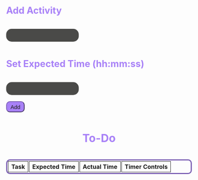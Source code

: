 <html>
<style>
  .table {
    border: #795db3 solid;
    border-radius: 10px;
    border-collapse:separate;
  }
  .cell {
    border: 1px solid;
    text-align: center;
  }
  .container {
  }
  input {
    padding: 10px;
    background-color: #4a4a48;
    border: 0px;
    color: #b89cf0;
    border-radius: 15px;
  }
  input:focus, textarea:focus, select:focus{
    outline: none;
  }
  h3 {
    color: #A881F7;
    padding: 10px;
    padding-left: 0px;
    font-size: 25px;
  }
  .title {
    color: #A881F7;
    padding: 10px;
    font-size: 30px;
    text-align: center;
  }
  .button {
    border-radius: 10px;
    width: 50px;
    height: 30px;
    background: #A881F7;
    font-size: 15px;
    color: #1E1E1E;
    border-color: #795db3;
  }
  .timerButton {
    border-radius: 10px;
    background: #A881F7;
    font-size: 15px;
    color: #1E1E1E;
    border-color: #795db3;
  }
</style>

<div class='container'>
    
<h3> Add Activity </h3>
    <input id='newTask' type='text'>
<h3> Set Expected Time (hh:mm:ss)</h3>
    <input id='newTime' type='text'>
<br>
<br>
<button class='button' id='addTaskButton' onclick="addTask()">Add</button>
<h3 class="title"> To-Do </h3>
        <table class="table" id="toDo" style="width: 100%; margin-left: auto; margin-right: auto;">
          <tr>
            <th class="cell">Task</th>
            <th class="cell">Expected Time</th>
            <th class="cell">Actual Time</th>
            <th class="cell">Timer Controls</th>
          </tr>
        </table>
</div>

<script>

var taskInput = document.getElementById('newTask');
var addTaskButton = document.getElementById('addTaskButton');
var timeInput = document.getElementById('newTime');
var addTimeButton = document.getElementById('addTimeButton');
var completedTask = document.getElementById('completedTasks');
var incompleteTasks = document.getElementById('toDo');

var i = 0
var tasks = []
function addTask() {
    var text = taskInput.value;
    tasks.append(taskInput.value)
    var timeExp = timeInput.value;
    
    i++;

    var table = document.createElement('tr');
    table.innerHTML = "<th class='cell'>" + text + "</th>" + 
                      "<th id=timeExp" + i + "' class='cell'>" + timeExp + "</th>" + 
                      "<th id='time" + i + "' class='cell'>" + "00:00:00" + "</th>" + 
                      "<th class='cell'>" + 
                      "<button class='timerButton' onclick='start" + i + "()'>" + "Start" + "</button>" + 
                      "<button class='timerButton' onclick='stop" + i + "()'>" + "Stop" + "</button>" + 
                      "<button class='timerButton' onclick='reset" + i + "()'>" + "Reset" + "</button>" + 
                      "</th>";
    incompleteTasks.appendChild(table);
}

let time = 0;
let time2 = 0;
let time3 = 0;
let time4 = 0;
let time5 = 0;
let interval;
function start1() { interval = setInterval(() => {time++; displayTime1();}, 1000);}
function stop1() {
  clearInterval(interval);
}
function reset1() {
  stop();
  time = 0;
  displayTime();
}
function displayTime1() {
  const hours = Math.floor(time / 3600)
  const hours2 = String(hours).padStart(2,'0')
  const minutes = Math.floor(time / 60);
  const minutes2 =  String(minutes).padStart(2,'0')
  const seconds = time % 60;
  const seconds2 =  String(seconds).padStart(2,'0')
  document.getElementById('time1').innerHTML = `${hours2}:${minutes2}:${seconds2}`;
}



function start2() { interval = setInterval(() => {time2++; displayTime2();}, 1000);}
function stop2() {
  clearInterval(interval);
}
function reset2() {
  stop();
  time = 0;
  displayTime();
}
function displayTime2() {
  const hours = Math.floor(time2 / 3600)
  const hours2 = String(hours).padStart(2,'0')
  const minutes = Math.floor(time2 / 60);
  const minutes2 =  String(minutes).padStart(2,'0')
  const seconds = time2 % 60;
  const seconds2 =  String(seconds).padStart(2,'0')
  document.getElementById('time2').innerHTML = `${hours2}:${minutes2}:${seconds2}`;
}



function start3() { interval = setInterval(() => {time3++; displayTime();}, 1000);}
function stop3() {
  clearInterval(interval);
}
function reset3() {
  stop();
  time = 0;
  displayTime();
}
function displayTime() {
  const hours = Math.floor(time3 / 3600)
  const hours2 = String(hours).padStart(2,'0')
  const minutes = Math.floor(time3 / 60);
  const minutes2 =  String(minutes).padStart(2,'0')
  const seconds = time3 % 60;
  const seconds2 =  String(seconds).padStart(2,'0')
  document.getElementById('time3').innerHTML = `${hours2}:${minutes2}:${seconds2}`;
}



function start4() { interval = setInterval(() => {time4++; displayTime();}, 1000);}
function stop4() {
  clearInterval(interval);
}
function reset4() {
  stop();
  time = 0;
  displayTime();
}
function displayTime() {
  const hours = Math.floor(time4 / 3600)
  const hours2 = String(hours).padStart(2,'0')
  const minutes = Math.floor(time4 / 60);
  const minutes2 =  String(minutes).padStart(2,'0')
  const seconds = time4 % 60;
  const seconds2 =  String(seconds).padStart(2,'0')
  document.getElementById('time4').innerHTML = `${hours2}:${minutes2}:${seconds2}`;
}



function start5() { interval = setInterval(() => {time5++; displayTime();}, 1000);}
function stop5() {
  clearInterval(interval);
}
function reset5() {
  stop();
  time = 0;
  displayTime();
}
function displayTime() {
  const hours = Math.floor(time5 / 3600)
  const hours2 = String(hours).padStart(2,'0')
  const minutes = Math.floor(time5 / 60);
  const minutes2 =  String(minutes).padStart(2,'0')
  const seconds = time5 % 60;
  const seconds2 =  String(seconds).padStart(2,'0')
  document.getElementById('time5').innerHTML = `${hours2}:${minutes2}:${seconds2}`;
}

</script>


